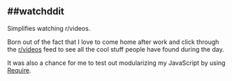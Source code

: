 ##watchddit
---

Simplifies watching r/videos.

Born out of the fact that I love to come home after work and click through the [r/videos](http://reddit.com/r/videos) feed to see all the cool stuff people have found during the day.

It was also a chance for me to test out modularizing my JavaScript by using [Require](http://requirejs.org/).
